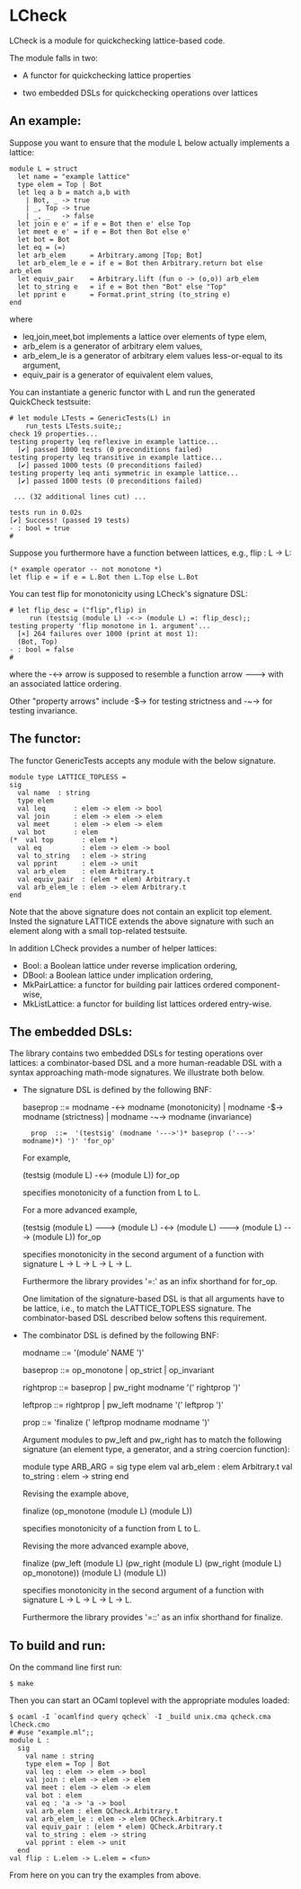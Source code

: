 LCheck
======

LCheck is a module for quickchecking lattice-based code.

The module falls in two:

 - A functor for quickchecking lattice properties

 - two embedded DSLs for quickchecking operations over lattices



An example:
-----------

Suppose you want to ensure that the module L below actually implements
a lattice:

    module L = struct
      let name = "example lattice"
      type elem = Top | Bot
      let leq a b = match a,b with
        | Bot, _ -> true
        | _, Top -> true
        | _, _   -> false
      let join e e' = if e = Bot then e' else Top
      let meet e e' = if e = Bot then Bot else e'
      let bot = Bot
      let eq = (=)
      let arb_elem      = Arbitrary.among [Top; Bot]
      let arb_elem_le e = if e = Bot then Arbitrary.return bot else arb_elem
      let equiv_pair    = Arbitrary.lift (fun o -> (o,o)) arb_elem
      let to_string e   = if e = Bot then "Bot" else "Top"
      let pprint e      = Format.print_string (to_string e)
    end

where
  - leq,join,meet,bot implements a lattice over elements of type elem,
  - arb_elem is a generator of arbitrary elem values,
  - arb_elem_le is a generator of arbitrary elem values less-or-equal to its argument,
  - equiv_pair is a generator of equivalent elem values,


You can instantiate a generic functor with L and run the generated
QuickCheck testsuite:

    # let module LTests = GenericTests(L) in
        run_tests LTests.suite;;
    check 19 properties...
    testing property leq reflexive in example lattice...
      [✔] passed 1000 tests (0 preconditions failed)
    testing property leq transitive in example lattice...
      [✔] passed 1000 tests (0 preconditions failed)
    testing property leq anti symmetric in example lattice...
      [✔] passed 1000 tests (0 preconditions failed)

     ... (32 additional lines cut) ...

    tests run in 0.02s
    [✔] Success! (passed 19 tests)
    - : bool = true
    # 


Suppose you furthermore have a function between lattices, e.g., flip : L -> L:

    (* example operator -- not monotone *)
    let flip e = if e = L.Bot then L.Top else L.Bot


You can test flip for monotonicity using LCheck's signature DSL:

    # let flip_desc = ("flip",flip) in
         run (testsig (module L) -<-> (module L) =: flip_desc);;
    testing property 'flip monotone in 1. argument'...
      [×] 264 failures over 1000 (print at most 1):
      (Bot, Top)
    - : bool = false
    # 

where the -<-> arrow is supposed to resemble a function arrow --->
with an associated lattice ordering.

Other "property arrows" include -$-> for testing strictness and -~->
for testing invariance.


The functor:
------------

The functor GenericTests accepts any module with the below signature.

    module type LATTICE_TOPLESS =
    sig
      val name  : string
      type elem
      val leq       : elem -> elem -> bool
      val join      : elem -> elem -> elem
      val meet      : elem -> elem -> elem
      val bot       : elem
    (*  val top       : elem *)
      val eq          : elem -> elem -> bool
      val to_string   : elem -> string
      val pprint      : elem -> unit
      val arb_elem    : elem Arbitrary.t
      val equiv_pair  : (elem * elem) Arbitrary.t
      val arb_elem_le : elem -> elem Arbitrary.t
    end

Note that the above signature does not contain an explicit top
element. Insted the signature LATTICE extends the above signature with
such an element along with a small top-related testsuite.


In addition LCheck provides a number of helper lattices:

 - Bool: a Boolean lattice under reverse implication ordering,
 - DBool: a Boolean lattice under implication ordering,
 - MkPairLattice: a functor for building pair lattices ordered component-wise,
 - MkListLattice: a functor for building list lattices ordered entry-wise.


The embedded DSLs:
------------------

The library contains two embedded DSLs for testing operations over
lattices: a combinator-based DSL and a more human-readable DSL with a
syntax approaching math-mode signatures. We illustrate both below.


- The signature DSL is defined by the following BNF:

    baseprop  ::=  modname -<-> modname       (monotonicity)
                |  modname -$-> modname       (strictness)
                |  modname -~-> modname       (invariance)

        prop  ::=  '(testsig' (modname '--->')* baseprop ('--->' modname)*) ')' 'for_op'


  For example,

    (testsig (module L) -<-> (module L)) for_op

  specifies monotonicity of a function from L to L.


  For a more advanced example,

    (testsig (module L) ---> (module L) -<-> (module L) ---> (module L) ---> (module L)) for_op

  specifies monotonicity in the second argument of a function with
  signature L -> L -> L -> L -> L.

  Furthermore the library provides '=:' as an infix shorthand for
  for_op.


  One limitation of the signature-based DSL is that all arguments have
  to be lattice, i.e., to match the LATTICE_TOPLESS signature. The
  combinator-based DSL described below softens this requirement.



- The combinator DSL is defined by the following BNF:


    modname   ::=  '(module' NAME ')'
  
    baseprop  ::=  op_monotone
                |  op_strict
                |  op_invariant
  
    rightprop ::=  baseprop
                |  pw_right modname '(' rightprop ')'
  
    leftprop  ::=  rightprop
                |  pw_left modname '(' leftprop ')'
  
    prop      ::=  'finalize (' leftprop modname modname ')'



  Argument modules to pw_left and pw_right has to match the following
  signature (an element type, a generator, and a string coercion
  function):

    module type ARB_ARG =
    sig
      type elem
      val arb_elem    : elem Arbitrary.t
      val to_string   : elem -> string
    end


  Revising the example above,

    finalize (op_monotone (module L) (module L))

  specifies monotonicity of a function from L to L.


  Revising the more advanced example above,

    finalize (pw_left (module L) (pw_right (module L) (pw_right (module L) op_monotone)) (module L) (module L))

  specifies monotonicity in the second argument of a function with
  signature L -> L -> L -> L -> L.

  Furthermore the library provides '=::' as an infix shorthand for
  finalize.






To build and run:
-----------------

On the command line first run:

    $ make

Then you can start an OCaml toplevel with the appropriate modules loaded:

    $ ocaml -I `ocamlfind query qcheck` -I _build unix.cma qcheck.cma lCheck.cmo
    # #use "example.ml";;
    module L :
      sig
        val name : string
        type elem = Top | Bot
        val leq : elem -> elem -> bool
        val join : elem -> elem -> elem
        val meet : elem -> elem -> elem
        val bot : elem
        val eq : 'a -> 'a -> bool
        val arb_elem : elem QCheck.Arbitrary.t
        val arb_elem_le : elem -> elem QCheck.Arbitrary.t
        val equiv_pair : (elem * elem) QCheck.Arbitrary.t
        val to_string : elem -> string
        val pprint : elem -> unit
      end
    val flip : L.elem -> L.elem = <fun>

From here on you can try the examples from above.
